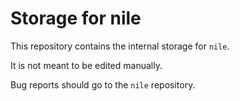 # Storage for nile

This repository contains the internal storage for `nile`.

It is not meant to be edited manually.

Bug reports should go to the `nile` repository.
